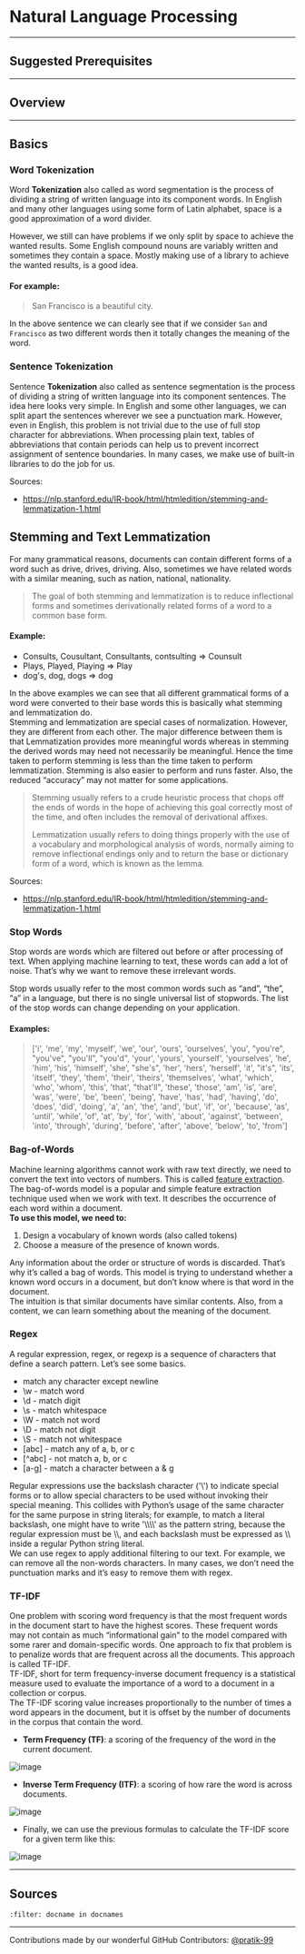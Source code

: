 # Natural Language Processing

---

## Suggested Prerequisites

---

## Overview

---

## Basics

### Word Tokenization

Word **Tokenization** also called as word segmentation is the process of dividing a string of written language into its component words. In English and many other languages using some form of Latin alphabet, space is a good approximation of a word divider.

However, we still can have problems if we only split by space to achieve the wanted results. Some English compound nouns are variably written and sometimes they contain a space. Mostly making use of a library to achieve the wanted results, is a good idea.

#### For example:

> San Francisco is a beautiful city. 

In the above sentence we can clearly see that if we consider `San` and `Francisco` as two different words then it totally changes the meaning of the word. 

### Sentence Tokenization

Sentence **Tokenization** also called as sentence segmentation is the process of dividing a string of written language into its component sentences. The idea here looks very simple. In English and some other languages, we can split apart the sentences wherever we see a punctuation mark.
However, even in English, this problem is not trivial due to the use of full stop character for abbreviations. When processing plain text, tables of abbreviations that contain periods can help us to prevent incorrect assignment of sentence boundaries. In many cases, we make use of built-in libraries to do the job for us.

Sources: 

- https://nlp.stanford.edu/IR-book/html/htmledition/stemming-and-lemmatization-1.html

## Stemming and Text Lemmatization

For many grammatical reasons, documents can contain different forms of a word such as drive, drives, driving. Also, sometimes we have related words with a similar meaning, such as nation, national, nationality.

> The goal of both stemming and lemmatization is to reduce inflectional forms and sometimes derivationally related forms of a word to a common base form.

#### Example:

* Consults, Cousultant, Consultants, contsulting => Counsult
* Plays, Played, Playing => Play
* dog's, dog, dogs => dog

In the above examples we can see that all different grammatical forms of a word were converted to their base words this is basically what stemming and lemmatization do.<br>Stemming and lemmatization are special cases of normalization. However, they are different from each other. The major difference between them is that Lemmatization provides more meaningful words whereas in stemming the derived words may need not necessarily be meaningful. Hence the time taken to perform stemming is less than the time taken to perform lemmatization. Stemming is also easier to perform and runs faster. Also, the reduced “accuracy” may not matter for some applications.

> Stemming usually refers to a crude heuristic process that chops off the ends of words in the hope of achieving this goal correctly most of the time, and often includes the removal of derivational affixes.
> 
> Lemmatization usually refers to doing things properly with the use of a vocabulary and morphological analysis of words, normally aiming to remove inflectional endings only and to return the base or dictionary form of a word, which is known as the lemma.

Sources: 

- https://nlp.stanford.edu/IR-book/html/htmledition/stemming-and-lemmatization-1.html

### Stop Words

Stop words are words which are filtered out before or after processing of text. When applying machine learning to text, these words can add a lot of noise. That’s why we want to remove these irrelevant words.

Stop words usually refer to the most common words such as “and”, “the”, “a” in a language, but there is no single universal list of stopwords. The list of the stop words can change depending on your application.

#### Examples:

> ['i', 'me', 'my', 'myself', 'we', 'our', 'ours', 'ourselves', 'you', "you're", "you've", "you'll", "you'd", 'your', 'yours', 'yourself', 'yourselves', 'he', 'him', 'his', 'himself', 'she', "she's", 'her', 'hers', 'herself', 'it', "it's", 'its', 'itself', 'they', 'them', 'their', 'theirs', 'themselves', 'what', 'which', 'who', 'whom', 'this', 'that', "that'll", 'these', 'those', 'am', 'is', 'are', 'was', 'were', 'be', 'been', 'being', 'have', 'has', 'had', 'having', 'do', 'does', 'did', 'doing', 'a', 'an', 'the', 'and', 'but', 'if', 'or', 'because', 'as', 'until', 'while', 'of', 'at', 'by', 'for', 'with', 'about', 'against', 'between', 'into', 'through', 'during', 'before', 'after', 'above', 'below', 'to', 'from']

### Bag-of-Words

Machine learning algorithms cannot work with raw text directly, we need to convert the text into vectors of numbers. This is called [feature extraction](https://en.wikipedia.org/wiki/Feature_extraction).<br>The bag-of-words model is a popular and simple feature extraction technique used when we work with text. It describes the occurrence of each word within a document.<br>
<b>To use this model, we need to:</b><br>

1. Design a vocabulary of known words (also called tokens)
2. Choose a measure of the presence of known words.

Any information about the order or structure of words is discarded. That’s why it’s called a bag of words. This model is trying to understand whether a known word occurs in a document, but don’t know where is that word in the document.<br>The intuition is that similar documents have similar contents. Also, from a content, we can learn something about the meaning of the document.

### Regex

A regular expression, regex, or regexp is a sequence of characters that define a search pattern. Let’s see some basics.

* match any character except newline
* \w - match word
* \d - match digit
* \s - match whitespace
* \W - match not word
* \D - match not digit
* \S - match not whitespace
* [abc] - match any of a, b, or c
* [^abc] - not match a, b, or c
* [a-g] - match a character between a & g

Regular expressions use the backslash character ('\\') to indicate special forms or to allow special characters to be used without invoking their special meaning. This collides with Python’s usage of the same character for the same purpose in string literals; for example, to match a literal backslash, one might have to write '\\\\\\\\' as the pattern string, because the regular expression must be \\\\, and each backslash must be expressed as \\\ inside a regular Python string literal.<br>We can use regex to apply additional filtering to our text. For example, we can remove all the non-words characters. In many cases, we don’t need the punctuation marks and it’s easy to remove them with regex.

### TF-IDF

One problem with scoring word frequency is that the most frequent words in the document start to have the highest scores. These frequent words may not contain as much “informational gain” to the model compared with some rarer and domain-specific words. One approach to fix that problem is to penalize words that are frequent across all the documents. This approach is called TF-IDF.<br>TF-IDF, short for term frequency-inverse document frequency is a statistical measure used to evaluate the importance of a word to a document in a collection or corpus.<br>The TF-IDF scoring value increases proportionally to the number of times a word appears in the document, but it is offset by the number of documents in the corpus that contain the word.

* <b>Term Frequency (TF)</b>: a scoring of the frequency of the word in the current document.

![image](https://miro.medium.com/max/463/1*V3qfsHl0t-bV5kA0mlnsjQ.png)

* <b> Inverse Term Frequency (ITF)</b>: a scoring of how rare the word is across documents.

![image](https://miro.medium.com/max/445/1*wvPGL02y36QL7-tdG1BT1A.png)

* Finally, we can use the previous formulas to calculate the TF-IDF score for a given term like this:

![image](https://miro.medium.com/max/294/1*D2UA6xj9KqcH6amzVj5Y5g.png)

---

## Sources

```{bibliography}
:filter: docname in docnames
```

---

Contributions made by our wonderful GitHub Contributors: [@pratik-99](https://github.com/pratik-99)
